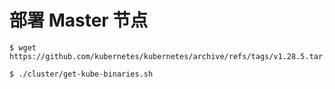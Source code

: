 # 部署 Master 节点

```
$ wget https://github.com/kubernetes/kubernetes/archive/refs/tags/v1.28.5.tar.gz

$ ./cluster/get-kube-binaries.sh
```

